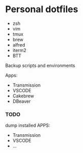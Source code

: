 # Personal dotfiles

* zsh
* vim
* tmux
* brew
* alfred
* iterm2
* BTT

Backup scripts and environments

Apps:
- Transmission
- VSCODE
- Cakebrew
- DBeaver


### TODO
dump installed APPS:
- Transmission
- VSCODE
- ...
